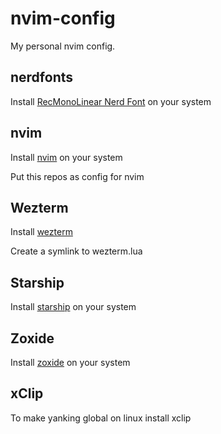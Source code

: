 # nvim-config

My personal nvim config.

## nerdfonts

Install [RecMonoLinear Nerd Font](https://www.nerdfonts.com/font-downloads) on your system

## nvim

Install [nvim](https://neovim.io/) on your system

Put this repos as config for nvim

## Wezterm

Install [wezterm](https://wezterm.org/index.html)

Create a symlink to wezterm.lua

## Starship

Install [starship](https://starship.rs/guide/) on your system

## Zoxide

Install [zoxide](https://github.com/ajeetdsouza/zoxide) on your system

## xClip

To make yanking global on linux install xclip
